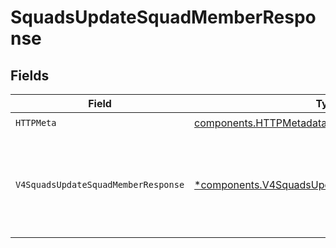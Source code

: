 # SquadsUpdateSquadMemberResponse


## Fields

| Field                                                                                                         | Type                                                                                                          | Required                                                                                                      | Description                                                                                                   |
| ------------------------------------------------------------------------------------------------------------- | ------------------------------------------------------------------------------------------------------------- | ------------------------------------------------------------------------------------------------------------- | ------------------------------------------------------------------------------------------------------------- |
| `HTTPMeta`                                                                                                    | [components.HTTPMetadata](../../models/components/httpmetadata.md)                                            | :heavy_check_mark:                                                                                            | N/A                                                                                                           |
| `V4SquadsUpdateSquadMemberResponse`                                                                           | [*components.V4SquadsUpdateSquadMemberResponse](../../models/components/v4squadsupdatesquadmemberresponse.md) | :heavy_minus_sign:                                                                                            | The request has succeeded and a new resource has been created as a result.                                    |